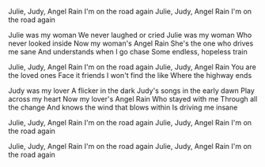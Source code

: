 Julie, Judy, Angel Rain
I'm on the road again
Julie, Judy, Angel Rain
I'm on the road again

Julie was my woman
We never laughed or cried
Julie was my woman
Who never looked inside
Now my woman's Angel Rain
She's the one who drives me sane
And understands when I go chase
Some endless, hopeless train

Julie, Judy, Angel Rain
I'm on the road again
Julie, Judy, Angel Rain
You are the loved ones
Face it friends
I won't find the like
Where the highway ends

Judy was my lover
A flicker in the dark
Judy's songs in the early dawn
Play across my heart
Now my lover's Angel Rain
Who stayed with me
Through all the change
And knows the wind that blows within
Is driving me insane

Julie, Judy, Angel Rain
I'm on the road again
Julie, Judy, Angel Rain
I'm on the road again

Julie, Judy, Angel Rain
I'm on the road again
Julie, Judy, Angel Rain
I'm on the road again
